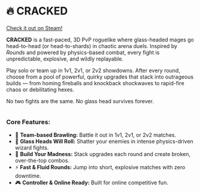# 🔥 CRACKED

[Check it out on Steam!](https://store.steampowered.com/app/3917010/CRACKED/)

**CRACKED** is a fast-paced, 3D PvP roguelike where glass-headed mages go head-to-head (or head-to-shards) in chaotic arena duels. Inspired by _Rounds_ and powered by physics-based combat, every fight is unpredictable, explosive, and wildly replayable.

Play solo or team up in 1v1, 2v1, or 2v2 showdowns. After every round, choose from a pool of powerful, quirky upgrades that stack into outrageous builds — from homing fireballs and knockback shockwaves to rapid-fire chaos or debilitating hexes.

No two fights are the same. No glass head survives forever.

<figure><img src="../.gitbook/assets/Getting killed.gif" alt=""><figcaption></figcaption></figure>

### **Core Features:**

* 🔮 **Team-based Brawling:** Battle it out in 1v1, 2v1, or 2v2 matches.
* 🧠 **Glass Heads Will Roll:** Shatter your enemies in intense physics-driven wizard fights.
* 🧪 **Build Your Madness:** Stack upgrades each round and create broken, over-the-top combos.
* ⚡ **Fast & Fluid Rounds:** Jump into short, explosive matches with zero downtime.
* 🎮 **Controller & Online Ready:** Built for online competitive fun.

<figure><img src="../.gitbook/assets/Picking upgrades.gif" alt=""><figcaption></figcaption></figure>
